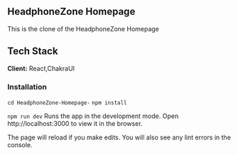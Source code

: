 ## HeadphoneZone Homepage 
This is the clone of the HeadphoneZone Homepage 


## Tech Stack

**Client:** React,ChakraUI




### Installation



 `cd HeadphoneZone-Homepage-`
 ` npm install `
  
`npm run dev`
Runs the app in the development mode.
Open http://localhost:3000 to view it in the browser.

The page will reload if you make edits.
You will also see any lint errors in the console.

    
